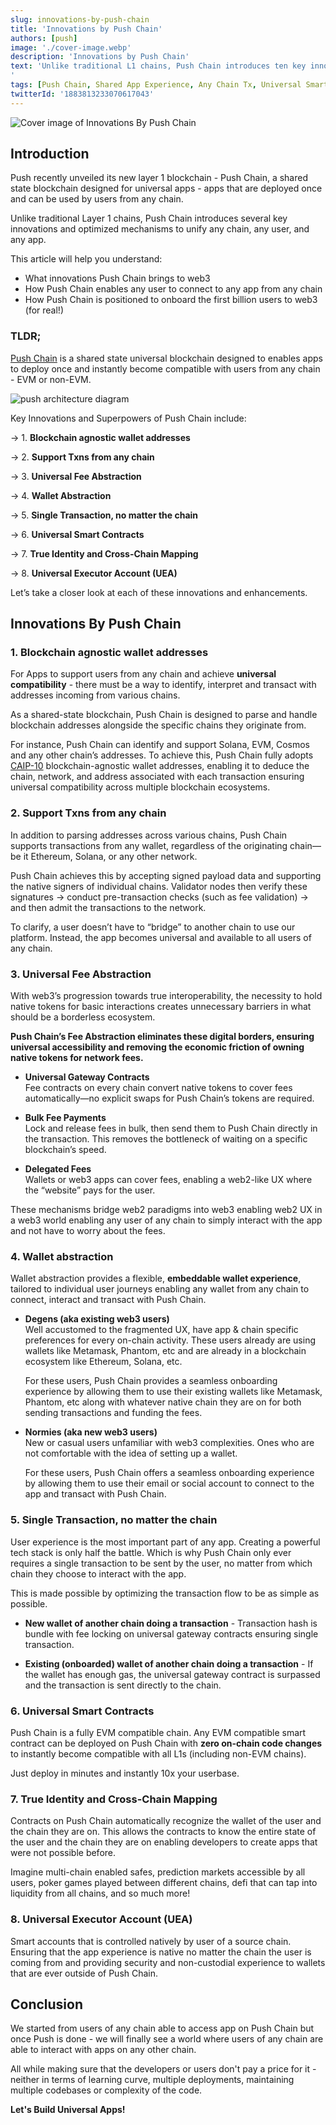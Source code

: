 ```yaml
---
slug: innovations-by-push-chain
title: 'Innovations by Push Chain'
authors: [push]
image: './cover-image.webp'
description: 'Innovations by Push Chain'
text: 'Unlike traditional L1 chains, Push Chain introduces ten key innovations and optimized mechanisms to unify any chain, any user, and any app. This article will help you understand - What Innovations Push Chain brings to Web3!
'
tags: [Push Chain, Shared App Experience, Any Chain Tx, Universal Smart Contracts, Shared State Blockchain, Consumer Tx, Parallel Validators, Dynamic Sharding]
twitterId: '1883813233070617043'
---
```


![Cover image of Innovations By Push Chain](./cover-image.webp)

<!--truncate-->

## Introduction

Push recently unveiled its new layer 1 blockchain - Push Chain, a shared state blockchain designed for universal apps - apps that are deployed once and can be used by users from any chain.

Unlike traditional Layer 1 chains, Push Chain introduces several key innovations and optimized mechanisms to unify any chain, any user, and any app.

This article will help you understand:

- What innovations Push Chain brings to web3
- How Push Chain enables any user to connect to any app from any chain
- How Push Chain is positioned to onboard the first billion users to web3 (for real!)

### TLDR;

[Push Chain](https://push.org/chain/) is a shared state universal blockchain designed to enables apps to deploy once and instantly become compatible with users from any chain - EVM or non-EVM.


<!-- architecture diagram -->

![push architecture diagram](./image1.webp)

Key Innovations and Superpowers of Push Chain include:

→ 1. **Blockchain agnostic wallet addresses**

→ 2. **Support Txns from any chain**

→ 3. **Universal Fee Abstraction**

→ 4. **Wallet Abstraction**

→ 5. **Single Transaction, no matter the chain**

→ 6. **Universal Smart Contracts**

→ 7. **True Identity and Cross-Chain Mapping**

→ 8. **Universal Executor Account (UEA)**

Let’s take a closer look at each of these innovations and enhancements.

## Innovations By Push Chain

### 1. Blockchain agnostic wallet addresses

For Apps to support users from any chain and achieve **universal compatibility** - there must be a way to identify, interpret and transact with addresses incoming from various chains.

As a shared-state blockchain, Push Chain is designed to parse and handle blockchain addresses alongside the specific chains they originate from.

For instance, Push Chain can identify and support Solana, EVM, Cosmos and any other chain’s addresses.
To achieve this, Push Chain fully adopts [CAIP-10](https://github.com/ChainAgnostic/CAIPs/blob/main/CAIPs/caip-10.md) blockchain-agnostic wallet addresses, enabling it to deduce the chain, network, and address associated with each transaction ensuring universal compatibility across multiple blockchain ecosystems.

### 2. Support Txns from any chain

In addition to parsing addresses across various chains, Push Chain supports transactions from any wallet, regardless of the originating chain—be it Ethereum, Solana, or any other network.

Push Chain achieves this by accepting signed payload data and supporting the native signers of individual chains. Validator nodes then verify these signatures → conduct pre-transaction checks (such as fee validation) → and then admit the transactions to the network.

<!-- Here’s a quick demo of an app that lets you send transactions to Push Chain from any chain of your choice.


<video width="640" height="360" controls>
  <source src="./simulate_push_chain.mp4" type="video/mp4" />
</video> -->

To clarify, a user doesn’t have to “bridge” to another chain to use our platform. Instead, the app becomes universal and available to all users of any chain.

### 3. Universal Fee Abstraction

With web3’s progression towards true interoperability, the necessity to hold native tokens for basic interactions creates unnecessary barriers in what should be a borderless ecosystem.

**Push Chain’s Fee Abstraction eliminates these digital borders, ensuring universal accessibility and removing the economic friction of owning native tokens for network fees.**

- **Universal Gateway Contracts**<br />
  Fee contracts on every chain convert native tokens to cover fees automatically—no explicit swaps for Push Chain’s tokens are required.

- **Bulk Fee Payments**<br />
  Lock and release fees in bulk, then send them to Push Chain directly in the transaction. This removes the bottleneck of waiting on a specific blockchain’s speed.

- **Delegated Fees**<br />
  Wallets or web3 apps can cover fees, enabling a web2-like UX where the “website” pays for the user.

These mechanisms bridge web2 paradigms into web3 enabling web2 UX in a web3 world enabling any user of any chain to simply interact with the app and not have to worry about the fees.

### 4. Wallet abstraction

Wallet abstraction provides a flexible, **embeddable wallet experience**, tailored to individual user journeys enabling any wallet from any chain to connect, interact and transact with Push Chain.

- **Degens (aka existing web3 users)**<br />
  Well accustomed to the fragmented UX, have app & chain specific preferences for every on-chain activity. These users already are using wallets like Metamask, Phantom, etc and are already in a blockchain ecosystem like Ethereum, Solana, etc.

  For these users, Push Chain provides a seamless onboarding experience by allowing them to use their existing wallets like Metamask, Phantom, etc along with whatever native chain they are on for both sending transactions and funding the fees.

- **Normies (aka new web3 users)**<br />
  New or casual users unfamiliar with web3 complexities. Ones who are not comfortable with the idea of setting up a wallet.

  For these users, Push Chain offers a seamless onboarding experience by allowing them to use their email or social account to connect to the app and transact with Push Chain.

### 5. Single Transaction, no matter the chain

User experience is the most important part of any app. Creating a powerful tech stack is only half the battle. Which is why Push Chain only ever requires a single transaction to be sent by the user, no matter from which chain they choose to interact with the app.

This is made possible by optimizing the transaction flow to be as simple as possible.

- **New wallet of another chain doing a transaction** - Transaction hash is bundle with fee locking on universal gateway contracts ensuring single transaction.

- **Existing (onboarded) wallet of another chain doing a transaction** - If the wallet has enough gas, the universal gateway contract is surpassed and the transaction is sent directly to the chain.

### 6. Universal Smart Contracts

Push Chain is a fully EVM compatible chain. Any EVM compatible smart contract can be deployed on Push Chain with **zero on-chain code changes** to instantly become compatible with all L1s (including non-EVM chains).

Just deploy in minutes and instantly 10x your userbase.

### 7. True Identity and Cross-Chain Mapping

Contracts on Push Chain automatically recognize the wallet of the user and the chain they are on. This allows the contracts to know the entire state of the user and the chain they are on enabling developers to create apps that were not possible before.

Imagine multi-chain enabled safes, prediction markets accessible by all users, poker games played between different chains, defi that can tap into liquidity from all chains, and so much more!

### 8. Universal Executor Account (UEA)

Smart accounts that is controlled natively by user of a source chain. Ensuring that the app experience is native no matter the chain the user is coming from and providing security and non-custodial experience to wallets that are ever outside of Push Chain.

## Conclusion

We started from users of any chain able to access app on Push Chain but once Push is done - we will finally see a world where users of any chain are able to interact with apps on any other chain.

All while making sure that the developers or users don't pay a price for it - neither in terms of learning curve, multiple deployments, maintaining multiple codebases or complexity of the code.

**Let's Build Universal Apps!**
